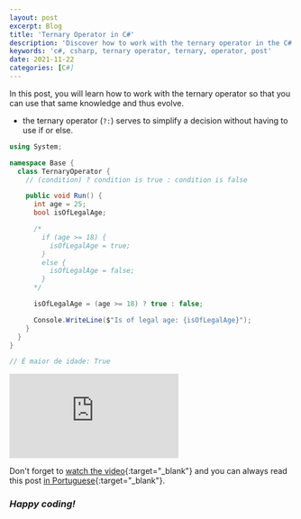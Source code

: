 ```yaml
---
layout: post
excerpt: Blog
title: 'Ternary Operator in C#'
description: 'Discover how to work with the ternary operator in the C# programming language. Get answers to your questions with the theory and examples presented.'
keywords: 'c#, csharp, ternary operator, ternary, operator, post'
date: 2021-11-22
categories: [C#]
---
```


In this post, you will learn how to work with the ternary operator so that you can use that same knowledge and thus evolve.

- the ternary operator (`?:`) serves to simplify a decision without having to use if or else.

```csharp
using System;

namespace Base {
  class TernaryOperator {
    // (condition) ? condition is true : condition is false

    public void Run() {
      int age = 25;
      bool isOfLegalAge;

      /*
        if (age >= 18) {
          isOfLegalAge = true;
        }
        else {
          isOfLegalAge = false;
        }
      */

      isOfLegalAge = (age >= 18) ? true : false;

      Console.WriteLine($"Is of legal age: {isOfLegalAge}");
    }
  }
}

// É maior de idade: True
```

<div class="video-container">
  <iframe src="https://www.youtube.com/embed/KMHQmYq6Kms" frameborder="0" allowfullscreen></iframe>
</div>

Don't forget to [watch the video](https://youtu.be/KMHQmYq6Kms){:target="\_blank"} and you can always read this post [in Portuguese](https://caffeinealgorithm.com/blog/operador-ternario-em-csharp/){:target="\_blank"}.

### _Happy coding!_
